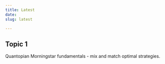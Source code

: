 ```yaml
---
title: Latest
date: 
slug: latest

---
```

## Topic 1

Quantopian Morningstar fundamentals - mix and match optimal strategies. 
